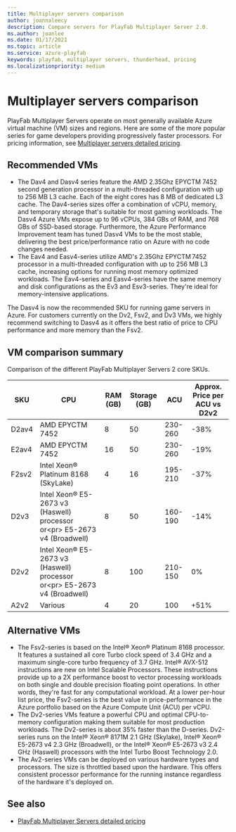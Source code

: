 ```yaml
---
title: Multiplayer servers comparison
author: joannaleecy
description: Compare servers for PlayFab Multiplayer Server 2.0.
ms.author: joanlee
ms.date: 01/17/2021
ms.topic: article
ms.service: azure-playfab
keywords: playfab, multiplayer servers, thunderhead, pricing
ms.localizationpriority: medium
---
```


# Multiplayer servers comparison

PlayFab Multiplayer Servers operate on most generally available Azure virtual machine (VM) sizes and regions. Here are some of the more popular series for game developers providing progressively faster processors. For pricing information, see [Multiplayer servers detailed pricing](https://playfab.com/mps-detailed-pricing/).

## Recommended VMs

- The Dav4 and Dasv4 series feature the AMD 2.35Ghz EPYCTM 7452 second generation processor in a multi-threaded configuration with up to 256 MB L3 cache. Each of the eight cores has 8 MB of dedicated L3 cache. The Dav4-series sizes offer a combination of vCPU, memory, and temporary storage that's suitable for most gaming workloads. The Dasv4 Azure VMs expose up to 96 vCPUs, 384 GBs of RAM, and 768 GBs of SSD-based storage. Furthermore, the Azure Performance Improvement team has tuned Dasv4 VMs to be the most stable, delivering the best price/performance ratio on Azure with no code changes needed.
- The Eav4 and Easv4-series utilize AMD's 2.35Ghz EPYCTM 7452 processor in a multi-threaded configuration with up to 256 MB L3 cache, increasing options for running most memory optimized workloads. The Eav4-series and Easv4-series have the same memory and disk configurations as the Ev3 and Esv3-series. They're ideal for memory-intensive applications. 

The Dasv4 is now the recommended SKU for running game servers in Azure. For customers currently on the Dv2, Fsv2, and Dv3 VMs, we highly recommend switching to Dasv4 as it offers the best ratio of price to CPU performance and more memory than the Fsv2.

## VM comparison summary

Comparison of the different PlayFab Multiplayer Servers 2 core SKUs.

| SKU | CPU | RAM (GB) | Storage (GB) |  ACU |  Approx. Price per ACU vs D2v2|
|----------|------|-----|---------|--------|----------|
|D2av4|AMD EPYCTM 7452| 8 |50 |230-260|-38%|
|E2av4|AMD EPYCTM 7452| 16 |50 |230-260|-19%|
|F2sv2|Intel Xeon® Platinum 8168 (SkyLake)| 4 |16 |195-210|-37%|
|D2v3|Intel Xeon® E5-2673 v3 (Haswell) processor or\<pr> E5-2673 v4 (Broadwell)| 8 |50 |160-190|-14%|
|D2v2|Intel Xeon® E5-2673 v3 (Haswell) processor or\<pr> E5-2673 v4 (Broadwell)| 8 |100 |210-150|0%|
|A2v2|Various| 4 |20 |100|+51%|

## Alternative VMs

- The Fsv2-series is based on the Intel® Xeon® Platinum 8168 processor. It features a sustained all core Turbo clock speed of 3.4 GHz and a maximum single-core turbo frequency of 3.7 GHz. Intel® AVX-512 instructions are new on Intel Scalable Processors. These instructions provide up to a 2X performance boost to vector processing workloads on both single and double precision floating point operations. In other words, they're fast for any computational workload. At a lower per-hour list price, the Fsv2-series is the best value in price-performance in the Azure portfolio based on the Azure Compute Unit (ACU) per vCPU.
- The Dv2-series VMs feature a  powerful CPU and optimal CPU-to-memory configuration making them suitable for most production workloads. The Dv2-series is about 35% faster than the D-series. Dv2-series runs on the Intel® Xeon® 8171M 2.1 GHz (Skylake), Intel® Xeon® E5-2673 v4 2.3 GHz (Broadwell), or the Intel® Xeon® E5-2673 v3 2.4 GHz (Haswell) processors with the Intel Turbo Boost Technology 2.0.
- The Av2-series VMs can be deployed on various hardware types and processors. The size is throttled based upon the hardware. This offers consistent processor performance for the running instance regardless of the hardware it's deployed on.

## See also

* [PlayFab Multiplayer Servers detailed pricing](https://playfab.com/mps-detailed-pricing/)
